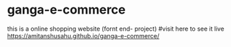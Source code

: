 # ganga-e-commerce
this is  a online shopping  website (fornt end- project)
#visit here to see it live
https://amitanshusahu.github.io/ganga-e-commerce/
